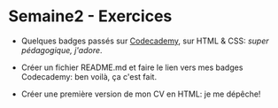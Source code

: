 # Semaine2 - Exercices

* Quelques badges passés sur [Codecademy](https://www.codecademy.com/users/MomCoding/achievements), sur HTML & CSS:
*super pédagogique, j'adore*.

* Créer un fichier README.md et faire le lien vers mes badges Codecademy: ben voilà, ça c'est fait.

* Créer une première version de mon CV en HTML: je me dépêche!



